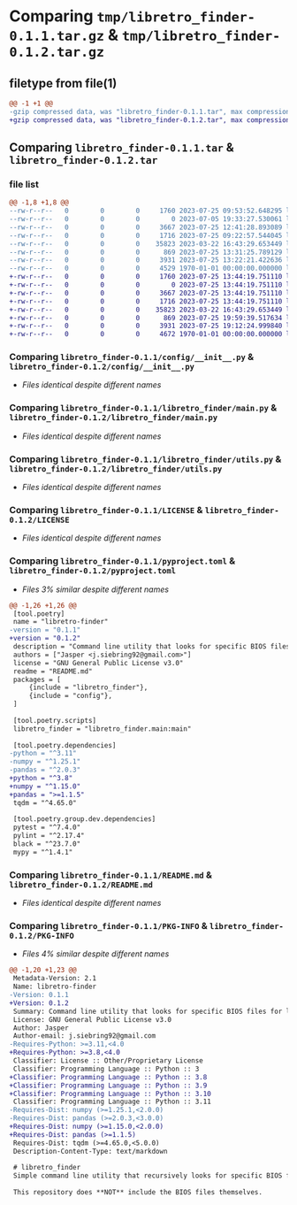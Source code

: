 # Comparing `tmp/libretro_finder-0.1.1.tar.gz` & `tmp/libretro_finder-0.1.2.tar.gz`

## filetype from file(1)

```diff
@@ -1 +1 @@
-gzip compressed data, was "libretro_finder-0.1.1.tar", max compression
+gzip compressed data, was "libretro_finder-0.1.2.tar", max compression
```

## Comparing `libretro_finder-0.1.1.tar` & `libretro_finder-0.1.2.tar`

### file list

```diff
@@ -1,8 +1,8 @@
--rw-r--r--   0        0        0     1760 2023-07-25 09:53:52.648295 libretro_finder-0.1.1/config/__init__.py
--rw-r--r--   0        0        0        0 2023-07-05 19:33:27.530061 libretro_finder-0.1.1/libretro_finder/__init__.py
--rw-r--r--   0        0        0     3667 2023-07-25 12:41:28.893089 libretro_finder-0.1.1/libretro_finder/main.py
--rw-r--r--   0        0        0     1716 2023-07-25 09:22:57.544045 libretro_finder-0.1.1/libretro_finder/utils.py
--rw-r--r--   0        0        0    35823 2023-03-22 16:43:29.653449 libretro_finder-0.1.1/LICENSE
--rw-r--r--   0        0        0      869 2023-07-25 13:31:25.789129 libretro_finder-0.1.1/pyproject.toml
--rw-r--r--   0        0        0     3931 2023-07-25 13:22:21.422636 libretro_finder-0.1.1/README.md
--rw-r--r--   0        0        0     4529 1970-01-01 00:00:00.000000 libretro_finder-0.1.1/PKG-INFO
+-rw-r--r--   0        0        0     1760 2023-07-25 13:44:19.751110 libretro_finder-0.1.2/config/__init__.py
+-rw-r--r--   0        0        0        0 2023-07-25 13:44:19.751110 libretro_finder-0.1.2/libretro_finder/__init__.py
+-rw-r--r--   0        0        0     3667 2023-07-25 13:44:19.751110 libretro_finder-0.1.2/libretro_finder/main.py
+-rw-r--r--   0        0        0     1716 2023-07-25 13:44:19.751110 libretro_finder-0.1.2/libretro_finder/utils.py
+-rw-r--r--   0        0        0    35823 2023-03-22 16:43:29.653449 libretro_finder-0.1.2/LICENSE
+-rw-r--r--   0        0        0      869 2023-07-25 19:59:39.517634 libretro_finder-0.1.2/pyproject.toml
+-rw-r--r--   0        0        0     3931 2023-07-25 19:12:24.999840 libretro_finder-0.1.2/README.md
+-rw-r--r--   0        0        0     4672 1970-01-01 00:00:00.000000 libretro_finder-0.1.2/PKG-INFO
```

### Comparing `libretro_finder-0.1.1/config/__init__.py` & `libretro_finder-0.1.2/config/__init__.py`

 * *Files identical despite different names*

### Comparing `libretro_finder-0.1.1/libretro_finder/main.py` & `libretro_finder-0.1.2/libretro_finder/main.py`

 * *Files identical despite different names*

### Comparing `libretro_finder-0.1.1/libretro_finder/utils.py` & `libretro_finder-0.1.2/libretro_finder/utils.py`

 * *Files identical despite different names*

### Comparing `libretro_finder-0.1.1/LICENSE` & `libretro_finder-0.1.2/LICENSE`

 * *Files identical despite different names*

### Comparing `libretro_finder-0.1.1/pyproject.toml` & `libretro_finder-0.1.2/pyproject.toml`

 * *Files 3% similar despite different names*

```diff
@@ -1,26 +1,26 @@
 [tool.poetry]
 name = "libretro-finder"
-version = "0.1.1"
+version = "0.1.2"
 description = "Command line utility that looks for specific BIOS files for libretro cores and, if found, refactors them to the expected format (i.e. name and directory structure)."
 authors = ["Jasper <j.siebring92@gmail.com>"]
 license = "GNU General Public License v3.0"
 readme = "README.md"
 packages = [
     {include = "libretro_finder"},
     {include = "config"},
 ]
 
 [tool.poetry.scripts]
 libretro_finder = "libretro_finder.main:main"
 
 [tool.poetry.dependencies]
-python = "^3.11"
-numpy = "^1.25.1"
-pandas = "^2.0.3"
+python = "^3.8"
+numpy = "^1.15.0"
+pandas = ">=1.1.5"
 tqdm = "^4.65.0"
 
 [tool.poetry.group.dev.dependencies]
 pytest = "^7.4.0"
 pylint = "^2.17.4"
 black = "^23.7.0"
 mypy = "^1.4.1"
```

### Comparing `libretro_finder-0.1.1/README.md` & `libretro_finder-0.1.2/README.md`

 * *Files identical despite different names*

### Comparing `libretro_finder-0.1.1/PKG-INFO` & `libretro_finder-0.1.2/PKG-INFO`

 * *Files 4% similar despite different names*

```diff
@@ -1,20 +1,23 @@
 Metadata-Version: 2.1
 Name: libretro-finder
-Version: 0.1.1
+Version: 0.1.2
 Summary: Command line utility that looks for specific BIOS files for libretro cores and, if found, refactors them to the expected format (i.e. name and directory structure).
 License: GNU General Public License v3.0
 Author: Jasper
 Author-email: j.siebring92@gmail.com
-Requires-Python: >=3.11,<4.0
+Requires-Python: >=3.8,<4.0
 Classifier: License :: Other/Proprietary License
 Classifier: Programming Language :: Python :: 3
+Classifier: Programming Language :: Python :: 3.8
+Classifier: Programming Language :: Python :: 3.9
+Classifier: Programming Language :: Python :: 3.10
 Classifier: Programming Language :: Python :: 3.11
-Requires-Dist: numpy (>=1.25.1,<2.0.0)
-Requires-Dist: pandas (>=2.0.3,<3.0.0)
+Requires-Dist: numpy (>=1.15.0,<2.0.0)
+Requires-Dist: pandas (>=1.1.5)
 Requires-Dist: tqdm (>=4.65.0,<5.0.0)
 Description-Content-Type: text/markdown
 
 # libretro_finder
 Simple command line utility that recursively looks for specific BIOS files for RetroArch cores and, if found, refactors them to the expected format as documented by Libretro [here](https://github.com/libretro/libretro-database/blob/4a98ea9726b3954a4e5a940d255bd14c307ddfba/dat/System.dat) (i.e. name and directory structure). This is useful if you source your BIOS files from many different places and have them saved them under different names (often with duplicates). This script is able to find these exact BIOS files by comparing their hashes against their known counterparts. Uses concurrency and vectorization for added performance.   
 
 This repository does **NOT** include the BIOS files themselves.
```


